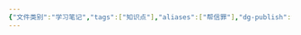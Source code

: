 ```yaml
---
{"文件类别":"学习笔记","tags":["知识点"],"aliases":["帮信罪"],"dg-publish":true,"permalink":"/学习笔记studyup/知识点cheese/帮助信息网络犯罪活动罪/","dgPassFrontmatter":true,"created":"2024-09-10T19:27:05.682+08:00","updated":"2024-09-25T10:32:06.310+08:00"}
---
```


